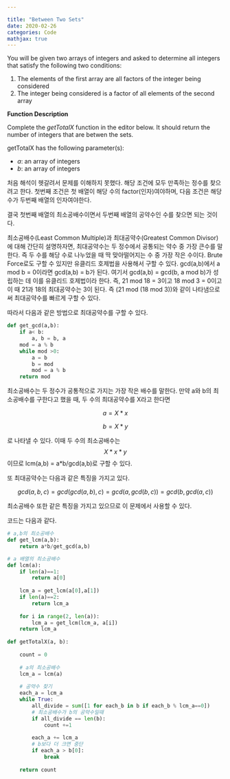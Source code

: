 ```yaml
---

title: "Between Two Sets"
date: 2020-02-26
categories: Code
mathjax: true
---
```


You will be given two arrays of integers and asked to determine all integers that satisfy the following two conditions:

1. The elements of the first array are all factors of the integer being considered
2. The integer being considered is a factor of all elements of the second array



**Function Description**

Complete the *getTotalX* function in the editor below. It should return the number of integers that are betwen the sets.

getTotalX has the following parameter(s):

- *a*: an array of integers
- *b*: an array of integers



처음 해석이 헷갈려서 문제를 이해하지 못했다. 해당 조건에 모두 만족하는 정수를 찾으려고 한다. 첫번째 조건은 첫 배열이 해당 수의 factor(인자)여야하며, 다음 조건은 해당 수가 두번째 배열의 인자여야한다.

결국 첫번째 배열의 최소공배수이면서 두번째 배열의 공약수인 수를 찾으면 되는 것이다.

최소공배수(Least Common Multiple)과 최대공약수(Greatest Common Divisor)에 대해 간단히 설명하자면, 최대공약수는 두 정수에서 공통되는 약수 중 가장 큰수를 말한다. 즉 두 수를 해당 수로 나누었을 때 딱 맞아떨어지는 수 중 가장 작은 수이다. Brute Force로도 구할 수 있지만 유클리드 호제법을 사용해서 구할 수 있다. gcd(a,b)에서 a mod b = 0이라면 gcd(a,b) = b가 된다. 여기서 gcd(a,b) = gcd(b, a mod b)가 성립하는 데 이를 유클리드 호제법이라 한다. 즉,  21 mod 18 = 3이고 18 mod 3 = 0이고 이 때 21과 18의 최대공약수는 3이 된다. 즉 (21 mod (18 mod 3))와 같이 나타냄으로써 최대공약수를 빠르게 구할 수 있다.

따라서 다음과 같은 방법으로 최대공약수를 구할 수 있다.

```python
def get_gcd(a,b):
    if a< b:
        a, b = b, a
    mod = a % b
    while mod >0:
        a = b
        b = mod
        mod = a % b
    return mod
```



최소공배수는 두 정수가 공통적으로 가지는 가장 작은 배수를 말한다. 만약 a와 b의 최소공배수를 구한다고 했을 때, 두 수의 최대공약수를 X라고 한다면 

$$a = X*x$$

$$ b= X*y $$ 

로 나타낼 수 있다. 이때 두 수의 최소공배수는 $$ X*x*y$$ 이므로 lcm(a,b) = a*b/gcd(a,b)로 구할 수 있다.

또 최대공약수는 다음과 같은 특징을 가지고 있다.

$$ gcd(a,b,c ) = gcd(gcd(a,b), c) = gcd(a, gcd(b,c)) = gcd(b, gcd(a,c))$$

최소공배수 또한 같은 특징을 가지고 있으므로 이 문제에서 사용할 수 있다.



코드는 다음과 같다.

```python
# a,b의 최소공배수
def get_lcm(a,b):
    return a*b/get_gcd(a,b)

# a 배열의 최소공배수
def lcm(a):
    if len(a)==1:
        return a[0]
    
    lcm_a = get_lcm(a[0],a[1])
    if len(a)==2:
        return lcm_a
    
    for i in range(2, len(a)):
        lcm_a = get_lcm(lcm_a, a[i])
	return lcm_a
    
def getTotalX(a, b):
    
    count = 0
    
	# a의 최소공배수
    lcm_a = lcm(a)
    
    # 공약수 찾기
    each_a = lcm_a
    while True:
        all_divide = sum([1 for each_b in b if each_b % lcm_a==0])
        # 최소공배수가 b의 공약수일때
        if all_divide == len(b):
            count +=1
            
        each_a += lcm_a
        # b보다 더 크면 중단
        if each_a > b[0]:
            break
            
    return count
```

